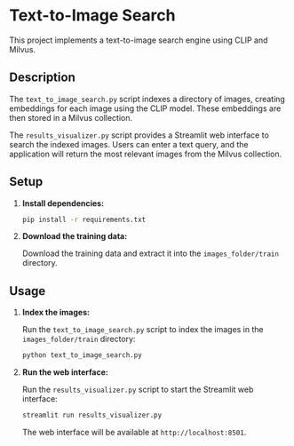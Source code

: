 # Text-to-Image Search

This project implements a text-to-image search engine using CLIP and Milvus.

## Description

The `text_to_image_search.py` script indexes a directory of images, creating embeddings for each image using the CLIP model. These embeddings are then stored in a Milvus collection.

The `results_visualizer.py` script provides a Streamlit web interface to search the indexed images. Users can enter a text query, and the application will return the most relevant images from the Milvus collection.

## Setup

1.  **Install dependencies:**

    ```bash
    pip install -r requirements.txt
    ```

2.  **Download the training data:**

    Download the training data and extract it into the `images_folder/train` directory.

## Usage

1.  **Index the images:**

    Run the `text_to_image_search.py` script to index the images in the `images_folder/train` directory:

    ```bash
    python text_to_image_search.py
    ```

2.  **Run the web interface:**

    Run the `results_visualizer.py` script to start the Streamlit web interface:

    ```bash
    streamlit run results_visualizer.py
    ```

    The web interface will be available at `http://localhost:8501`.
